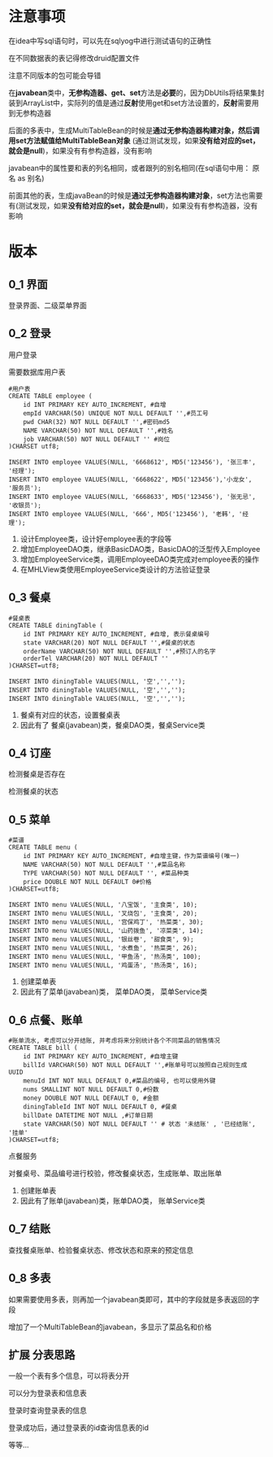 # 注意事项

在idea中写sql语句时，可以先在sqlyog中进行测试语句的正确性

在不同数据表的表记得修改druid配置文件

注意不同版本的包可能会导错

在**javabean**类中，**无参构造器、get、set**方法是**必要**的，因为DbUtils将结果集封装到ArrayList中，实际列的值是通过**反射**使用get和set方法设置的，**反射**需要用到无参构造器

后面的多表中，生成MultiTableBean的时候是**通过无参构造器构建对象，然后调用set方法赋值给MultiTableBean对象** (通过测试发现，如果**没有给对应的set，就会是null**)，如果没有有参构造器，没有影响

javabean中的属性要和表的列名相同，或者跟列的别名相同(在sql语句中用： 原名 as 别名)

前面其他的表，生成javaBean的时候是**通过无参构造器构建对象**，set方法也需要有(测试发现，如果**没有给对应的set，就会是null**)，如果没有有参构造器，没有影响

# 版本

## 0_1 界面

登录界面、二级菜单界面

## 0_2 登录

用户登录

需要数据库用户表

```mysql
#用户表
CREATE TABLE employee (
	id INT PRIMARY KEY AUTO_INCREMENT, #自增
	empId VARCHAR(50) UNIQUE NOT NULL DEFAULT '',#员工号
	pwd CHAR(32) NOT NULL DEFAULT '',#密码md5
	NAME VARCHAR(50) NOT NULL DEFAULT '',#姓名
	job VARCHAR(50) NOT NULL DEFAULT '' #岗位
)CHARSET utf8; 

INSERT INTO employee VALUES(NULL, '6668612', MD5('123456'), '张三丰', '经理');
INSERT INTO employee VALUES(NULL, '6668622', MD5('123456'),'小龙女', '服务员');
INSERT INTO employee VALUES(NULL, '6668633', MD5('123456'), '张无忌', '收银员');
INSERT INTO employee VALUES(NULL, '666', MD5('123456'), '老韩', '经理');
```

1. 设计Employee类，设计好employee表的字段等
2. 增加EmployeeDAO类，继承BasicDAO类，BasicDAO的泛型传入Employee
3. 增加EmployeeService类，调用EmployeeDAO类完成对employee表的操作
4. 在MHLView类使用EmployeeService类设计的方法验证登录

## 0_3 餐桌

```mysql
#餐桌表
CREATE TABLE diningTable (
	id INT PRIMARY KEY AUTO_INCREMENT, #自增, 表示餐桌编号
	state VARCHAR(20) NOT NULL DEFAULT '',#餐桌的状态
	orderName VARCHAR(50) NOT NULL DEFAULT '',#预订人的名字
	orderTel VARCHAR(20) NOT NULL DEFAULT ''
)CHARSET=utf8; 

INSERT INTO diningTable VALUES(NULL, '空','','');
INSERT INTO diningTable VALUES(NULL, '空','','');
INSERT INTO diningTable VALUES(NULL, '空','','');
```

1. 餐桌有对应的状态，设置餐桌表
2. 因此有了 餐桌(javabean)类，餐桌DAO类，餐桌Service类

## 0_4 订座

检测餐桌是否存在

检测餐桌的状态

## 0_5 菜单

```mysql
#菜谱
CREATE TABLE menu (
	id INT PRIMARY KEY AUTO_INCREMENT, #自增主键，作为菜谱编号(唯一)
	NAME VARCHAR(50) NOT NULL DEFAULT '',#菜品名称
	TYPE VARCHAR(50) NOT NULL DEFAULT '', #菜品种类
	price DOUBLE NOT NULL DEFAULT 0#价格
)CHARSET=utf8; 

INSERT INTO menu VALUES(NULL, '八宝饭', '主食类', 10);
INSERT INTO menu VALUES(NULL, '叉烧包', '主食类', 20);
INSERT INTO menu VALUES(NULL, '宫保鸡丁', '热菜类', 30);
INSERT INTO menu VALUES(NULL, '山药拨鱼', '凉菜类', 14);
INSERT INTO menu VALUES(NULL, '银丝卷', '甜食类', 9);
INSERT INTO menu VALUES(NULL, '水煮鱼', '热菜类', 26);
INSERT INTO menu VALUES(NULL, '甲鱼汤', '热汤类', 100);
INSERT INTO menu VALUES(NULL, '鸡蛋汤', '热汤类', 16);
```

1. 创建菜单表
2. 因此有了菜单(javabean)类， 菜单DAO类， 菜单Service类

## 0_6 点餐、账单

```mysql
#账单流水, 考虑可以分开结账, 并考虑将来分别统计各个不同菜品的销售情况
CREATE TABLE bill (
	id INT PRIMARY KEY AUTO_INCREMENT, #自增主键
	billId VARCHAR(50) NOT NULL DEFAULT '',#账单号可以按照自己规则生成 UUID
	menuId INT NOT NULL DEFAULT 0,#菜品的编号, 也可以使用外键
	nums SMALLINT NOT NULL DEFAULT 0,#份数
	money DOUBLE NOT NULL DEFAULT 0, #金额
	diningTableId INT NOT NULL DEFAULT 0, #餐桌
	billDate DATETIME NOT NULL ,#订单日期
	state VARCHAR(50) NOT NULL DEFAULT '' # 状态 '未结账' , '已经结账', '挂单'
)CHARSET=utf8;
```

点餐服务

对餐桌号、菜品编号进行校验，修改餐桌状态，生成账单、取出账单

1. 创建账单表
2. 因此有了账单(javabean)类，账单DAO类， 账单Service类

## 0_7 结账

查找餐桌账单、检验餐桌状态、修改状态和原来的预定信息

## 0_8 多表

如果需要使用多表，则再加一个javabean类即可，其中的字段就是多表返回的字段



增加了一个MultiTableBean的javabean，多显示了菜品名和价格

## 扩展 分表思路

一般一个表有多个信息，可以将表分开

可以分为登录表和信息表

登录时查询登录表的信息

登录成功后，通过登录表的id查询信息表的id

等等...